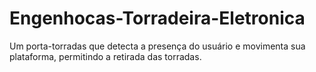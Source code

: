 # Engenhocas-Torradeira-Eletronica
Um porta-torradas que detecta a presença do usuário e movimenta sua plataforma, permitindo a retirada das torradas.
